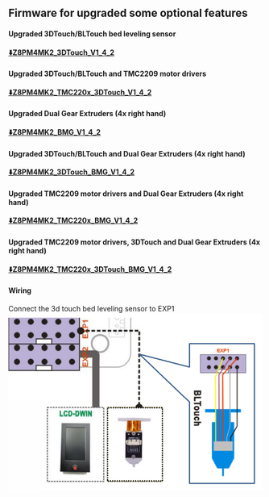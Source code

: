 ## Firmware for upgraded some optional features
#### Upgraded 3DTouch/BLTouch bed leveling sensor 
**[:arrow_down:Z8PM4MK2_3DTouch_V1_4_2](./Z8PM4MK2_3DTouch_V1_4_2.zip)**
#### Upgraded 3DTouch/BLTouch and TMC2209 motor drivers
**[:arrow_down:Z8PM4MK2_TMC220x_3DTouch_V1_4_2](./Z8PM4MK2_TMC220x_3DTouch_V1_4_2.zip)**
#### Upgraded Dual Gear Extruders (4x right hand)
**[:arrow_down:Z8PM4MK2_BMG_V1_4_2](./Z8PM4MK2_BMG_V1_4_2.zip)**
#### Upgraded 3DTouch/BLTouch and Dual Gear Extruders (4x right hand)
**[:arrow_down:Z8PM4MK2_3DTouch_BMG_V1_4_2](./Z8PM4MK2_3DTouch_BMG_V1_4_2.zip)**
#### Upgraded TMC2209 motor drivers and Dual Gear Extruders (4x right hand)
**[:arrow_down:Z8PM4MK2_TMC220x_BMG_V1_4_2](./Z8PM4MK2_TMC220_BMG_V1_4_2.zip)**
#### Upgraded TMC2209 motor drivers, 3DTouch and Dual Gear Extruders (4x right hand)
**[:arrow_down:Z8PM4MK2_TMC220x_3DTouch_BMG_V1_4_2](./Z8PM4MK2_TMC220x_3DTouch_BMG_V1_4_2.zip)**

#### Wiring
Connect the 3d touch bed leveling sensor to EXP1  
![](Wiring_3DTouch.png)


